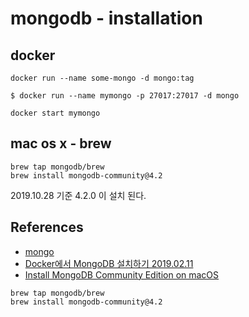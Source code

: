 # mongodb - installation

## docker
```
docker run --name some-mongo -d mongo:tag
```

```
$ docker run --name mymongo -p 27017:27017 -d mongo
```

```
docker start mymongo
```

## mac os x - brew
```
brew tap mongodb/brew
brew install mongodb-community@4.2
```
2019.10.28 기준 4.2.0 이 설치 된다.

## References
* [mongo](https://hub.docker.com/_/mongo)
* [Docker에서 MongoDB 설치하기 2019.02.11](https://elfinlas.github.io/2019/02/11/docker-on-mongo/)
* [Install MongoDB Community Edition on macOS](https://docs.mongodb.com/manual/tutorial/install-mongodb-on-os-x/)
```
brew tap mongodb/brew
brew install mongodb-community@4.2
```
